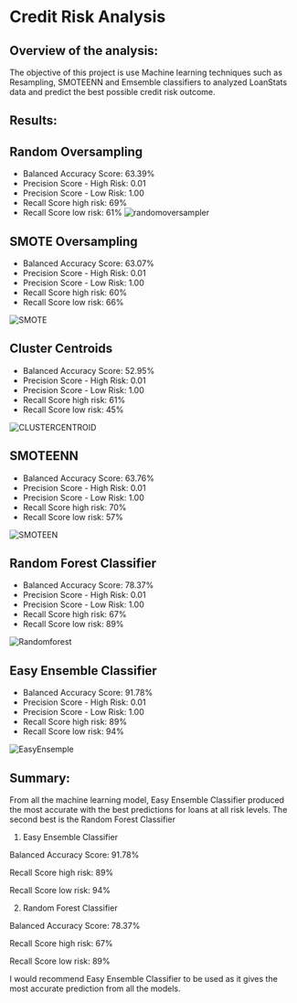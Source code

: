 # Credit Risk Analysis

## Overview of the analysis:

The objective of this project is use Machine learning techniques such as Resampling, SMOTEENN and Emsemble classifiers to analyzed LoanStats data and predict the best possible credit risk outcome.

## Results:

## Random Oversampling

* Balanced Accuracy Score: 63.39%
* Precision Score - High Risk: 0.01
* Precision Score - Low Risk: 1.00
* Recall Score high risk: 69%
* Recall Score low risk: 61%
![randomoversampler](https://user-images.githubusercontent.com/75961117/123529907-f063bd80-d6c2-11eb-9eb1-27472ccaeb90.PNG)



## SMOTE Oversampling

* Balanced Accuracy Score: 63.07%
* Precision Score - High Risk: 0.01
* Precision Score - Low Risk: 1.00
* Recall Score high risk: 60%
* Recall Score low risk: 66%

![SMOTE](https://user-images.githubusercontent.com/75961117/123529929-391b7680-d6c3-11eb-93fc-1d995fdf8b3e.PNG)


## Cluster Centroids

* Balanced Accuracy Score: 52.95%
* Precision Score - High Risk: 0.01
* Precision Score - Low Risk: 1.00
* Recall Score high risk: 61%
* Recall Score low risk: 45%

![CLUSTERCENTROID](https://user-images.githubusercontent.com/75961117/123529945-6f58f600-d6c3-11eb-9900-cba20d7e4088.PNG)


## SMOTEENN

* Balanced Accuracy Score: 63.76%
* Precision Score - High Risk: 0.01
* Precision Score - Low Risk: 1.00
* Recall Score high risk: 70%
* Recall Score low risk: 57%

![SMOTEEN](https://user-images.githubusercontent.com/75961117/123529989-c1018080-d6c3-11eb-9dee-b2e059b1a465.PNG)



## Random Forest Classifier

* Balanced Accuracy Score: 78.37%
* Precision Score - High Risk: 0.01
* Precision Score - Low Risk: 1.00
* Recall Score high risk: 67%
* Recall Score low risk: 89%

![Randomforest](https://user-images.githubusercontent.com/75961117/123530170-754fd680-d6c5-11eb-9668-2470886ad67b.PNG)




## Easy Ensemble Classifier

* Balanced Accuracy Score: 91.78%
* Precision Score - High Risk: 0.01
* Precision Score - Low Risk: 1.00
* Recall Score high risk: 89%
* Recall Score low risk: 94%

![EasyEnsemple](https://user-images.githubusercontent.com/75961117/123530231-12127400-d6c6-11eb-9dc0-81e13eb9f7cf.PNG)


## Summary: 

From all the machine learning model, Easy Ensemble Classifier produced the most accurate with the best predictions for loans at all risk levels.  The second best is the Random Forest Classifier

1.	Easy Ensemble Classifier

Balanced Accuracy Score: 91.78%

Recall Score high risk: 89%

Recall Score low risk: 94%

2.	Random Forest Classifier

Balanced Accuracy Score: 78.37%

Recall Score high risk: 67%

Recall Score low risk: 89%

I would recommend Easy Ensemble Classifier to be used as it gives the most accurate prediction from all the models. 






